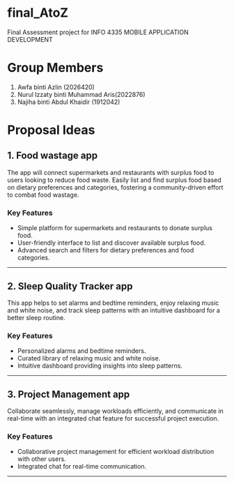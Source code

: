 # final_AtoZ
Final Assessment project for INFO 4335 MOBILE APPLICATION DEVELOPMENT

# Group Members
1. Awfa binti Azlin (2026420)
2. Nurul Izzaty binti Muhammad Aris(2022876)
3. Najiha binti Abdul Khaidir (1912042)

# Proposal Ideas 

## 1. Food wastage app
The app will connect supermarkets and restaurants with surplus food to users looking to reduce food waste. Easily list and find surplus food based on dietary preferences and categories, fostering a community-driven effort to combat food wastage.

### Key Features
- Simple platform for supermarkets and restaurants to donate surplus food.
- User-friendly interface to list and discover available surplus food.
- Advanced search and filters for dietary preferences and food categories.

---

## 2. Sleep Quality Tracker app
This app helps to set alarms and bedtime reminders, enjoy relaxing music and white noise, and track sleep patterns with an intuitive dashboard for a better sleep routine.

### Key Features
- Personalized alarms and bedtime reminders.
- Curated library of relaxing music and white noise.
- Intuitive dashboard providing insights into sleep patterns.

---

## 3. Project Management app
Collaborate seamlessly, manage workloads efficiently, and communicate in real-time with an integrated chat feature for successful project execution.

### Key Features
- Collaborative project management for efficient workload distribution with other users.
- Integrated chat for real-time communication.

---
